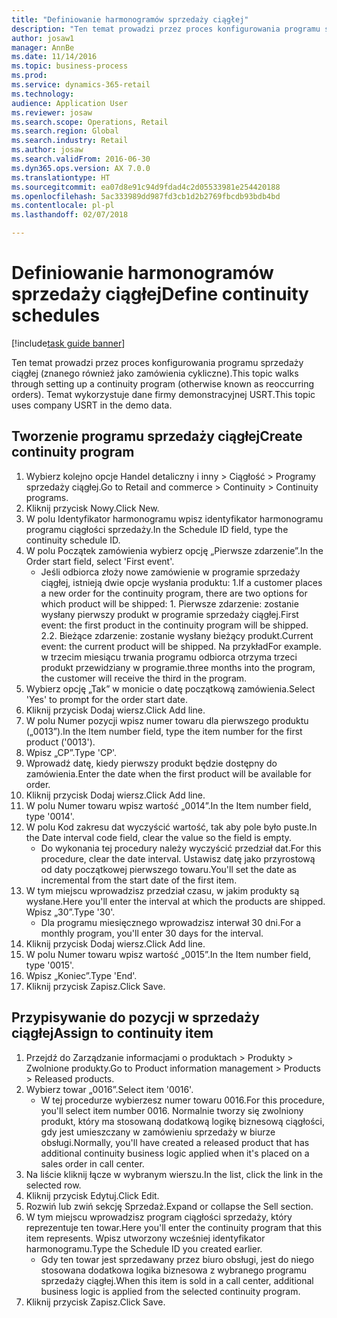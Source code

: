 ```yaml
--- 
title: "Definiowanie harmonogramów sprzedaży ciągłej"
description: "Ten temat prowadzi przez proces konfigurowania programu sprzedaży ciągłej (znanego również jako zamówienia cykliczne)."
author: josaw1
manager: AnnBe
ms.date: 11/14/2016
ms.topic: business-process
ms.prod: 
ms.service: dynamics-365-retail
ms.technology: 
audience: Application User
ms.reviewer: josaw
ms.search.scope: Operations, Retail
ms.search.region: Global
ms.search.industry: Retail
ms.author: josaw
ms.search.validFrom: 2016-06-30
ms.dyn365.ops.version: AX 7.0.0
ms.translationtype: HT
ms.sourcegitcommit: ea07d8e91c94d9fdad4c2d05533981e254420188
ms.openlocfilehash: 5ac333989dd987fd3cb1d2b2769fbcdb93bdb4bd
ms.contentlocale: pl-pl
ms.lasthandoff: 02/07/2018

---
```

# <a name="define-continuity-schedules"></a><span data-ttu-id="c1137-103">Definiowanie harmonogramów sprzedaży ciągłej</span><span class="sxs-lookup"><span data-stu-id="c1137-103">Define continuity schedules</span></span>

[!include[task guide banner](../includes/task-guide-banner.md)]

<span data-ttu-id="c1137-104">Ten temat prowadzi przez proces konfigurowania programu sprzedaży ciągłej (znanego również jako zamówienia cykliczne).</span><span class="sxs-lookup"><span data-stu-id="c1137-104">This topic walks through setting up a continuity program (otherwise known as reoccurring orders).</span></span> <span data-ttu-id="c1137-105">Temat wykorzystuje dane firmy demonstracyjnej USRT.</span><span class="sxs-lookup"><span data-stu-id="c1137-105">This topic uses company USRT in the demo data.</span></span>


## <a name="create-continuity-program"></a><span data-ttu-id="c1137-106">Tworzenie programu sprzedaży ciągłej</span><span class="sxs-lookup"><span data-stu-id="c1137-106">Create continuity program</span></span>
1. <span data-ttu-id="c1137-107">Wybierz kolejno opcje Handel detaliczny i inny > Ciągłość > Programy sprzedaży ciągłej.</span><span class="sxs-lookup"><span data-stu-id="c1137-107">Go to Retail and commerce > Continuity > Continuity programs.</span></span>
2. <span data-ttu-id="c1137-108">Kliknij przycisk Nowy.</span><span class="sxs-lookup"><span data-stu-id="c1137-108">Click New.</span></span>
3. <span data-ttu-id="c1137-109">W polu Identyfikator harmonogramu wpisz identyfikator harmonogramu programu ciągłości sprzedaży.</span><span class="sxs-lookup"><span data-stu-id="c1137-109">In the Schedule ID field, type the continuity schedule ID.</span></span>
4. <span data-ttu-id="c1137-110">W polu Początek zamówienia wybierz opcję „Pierwsze zdarzenie”.</span><span class="sxs-lookup"><span data-stu-id="c1137-110">In the Order start field, select 'First event'.</span></span>
    * <span data-ttu-id="c1137-111">Jeśli odbiorca złoży nowe zamówienie w programie sprzedaży ciągłej, istnieją dwie opcje wysłania produktu: 1.</span><span class="sxs-lookup"><span data-stu-id="c1137-111">If a customer places a new order for the continuity program, there are two options for which product will be shipped:  1.</span></span> <span data-ttu-id="c1137-112">Pierwsze zdarzenie: zostanie wysłany pierwszy produkt w programie sprzedaży ciągłej.</span><span class="sxs-lookup"><span data-stu-id="c1137-112">First event: the first product in the continuity program will be shipped.</span></span>  <span data-ttu-id="c1137-113">2.</span><span class="sxs-lookup"><span data-stu-id="c1137-113">2.</span></span> <span data-ttu-id="c1137-114">Bieżące zdarzenie: zostanie wysłany bieżący produkt.</span><span class="sxs-lookup"><span data-stu-id="c1137-114">Current event: the current product will be shipped.</span></span> <span data-ttu-id="c1137-115">Na przykład</span><span class="sxs-lookup"><span data-stu-id="c1137-115">For example.</span></span> <span data-ttu-id="c1137-116">w trzecim miesiącu trwania programu odbiorca otrzyma trzeci produkt przewidziany w programie.</span><span class="sxs-lookup"><span data-stu-id="c1137-116">three months into the program, the customer will receive the third in the program.</span></span>  
5. <span data-ttu-id="c1137-117">Wybierz opcję „Tak” w monicie o datę początkową zamówienia.</span><span class="sxs-lookup"><span data-stu-id="c1137-117">Select 'Yes' to prompt for the order start date.</span></span>
6. <span data-ttu-id="c1137-118">Kliknij przycisk Dodaj wiersz.</span><span class="sxs-lookup"><span data-stu-id="c1137-118">Click Add line.</span></span>
7. <span data-ttu-id="c1137-119">W polu Numer pozycji wpisz numer towaru dla pierwszego produktu („0013”).</span><span class="sxs-lookup"><span data-stu-id="c1137-119">In the Item number field, type the item number for the first product ('0013').</span></span>
8. <span data-ttu-id="c1137-120">Wpisz „CP”.</span><span class="sxs-lookup"><span data-stu-id="c1137-120">Type 'CP'.</span></span>
9. <span data-ttu-id="c1137-121">Wprowadź datę, kiedy pierwszy produkt będzie dostępny do zamówienia.</span><span class="sxs-lookup"><span data-stu-id="c1137-121">Enter the date when the first product will be available for order.</span></span>
10. <span data-ttu-id="c1137-122">Kliknij przycisk Dodaj wiersz.</span><span class="sxs-lookup"><span data-stu-id="c1137-122">Click Add line.</span></span>
11. <span data-ttu-id="c1137-123">W polu Numer towaru wpisz wartość „0014”.</span><span class="sxs-lookup"><span data-stu-id="c1137-123">In the Item number field, type '0014'.</span></span>
12. <span data-ttu-id="c1137-124">W polu Kod zakresu dat wyczyścić wartość, tak aby pole było puste.</span><span class="sxs-lookup"><span data-stu-id="c1137-124">In the Date interval code field, clear the value so the field is empty.</span></span>
    * <span data-ttu-id="c1137-125">Do wykonania tej procedury należy wyczyścić przedział dat.</span><span class="sxs-lookup"><span data-stu-id="c1137-125">For this procedure, clear the date interval.</span></span> <span data-ttu-id="c1137-126">Ustawisz datę jako przyrostową od daty początkowej pierwszego towaru.</span><span class="sxs-lookup"><span data-stu-id="c1137-126">You'll set the date as incremental from the start date of the first item.</span></span>  
13. <span data-ttu-id="c1137-127">W tym miejscu wprowadzisz przedział czasu, w jakim produkty są wysłane.</span><span class="sxs-lookup"><span data-stu-id="c1137-127">Here you'll enter the interval at which the products are shipped.</span></span> <span data-ttu-id="c1137-128">Wpisz „30”.</span><span class="sxs-lookup"><span data-stu-id="c1137-128">Type '30'.</span></span>
    * <span data-ttu-id="c1137-129">Dla programu miesięcznego wprowadzisz interwał 30 dni.</span><span class="sxs-lookup"><span data-stu-id="c1137-129">For a monthly program, you'll enter 30 days for the interval.</span></span>  
14. <span data-ttu-id="c1137-130">Kliknij przycisk Dodaj wiersz.</span><span class="sxs-lookup"><span data-stu-id="c1137-130">Click Add line.</span></span>
15. <span data-ttu-id="c1137-131">W polu Numer towaru wpisz wartość „0015”.</span><span class="sxs-lookup"><span data-stu-id="c1137-131">In the Item number field, type '0015'.</span></span>
16. <span data-ttu-id="c1137-132">Wpisz „Koniec”.</span><span class="sxs-lookup"><span data-stu-id="c1137-132">Type 'End'.</span></span>
17. <span data-ttu-id="c1137-133">Kliknij przycisk Zapisz.</span><span class="sxs-lookup"><span data-stu-id="c1137-133">Click Save.</span></span>

## <a name="assign-to-continuity-item"></a><span data-ttu-id="c1137-134">Przypisywanie do pozycji w sprzedaży ciągłej</span><span class="sxs-lookup"><span data-stu-id="c1137-134">Assign to continuity item</span></span>
1. <span data-ttu-id="c1137-135">Przejdź do Zarządzanie informacjami o produktach > Produkty > Zwolnione produkty.</span><span class="sxs-lookup"><span data-stu-id="c1137-135">Go to Product information management > Products > Released products.</span></span>
2. <span data-ttu-id="c1137-136">Wybierz towar „0016”.</span><span class="sxs-lookup"><span data-stu-id="c1137-136">Select item '0016'.</span></span>
    * <span data-ttu-id="c1137-137">W tej procedurze wybierzesz numer towaru 0016.</span><span class="sxs-lookup"><span data-stu-id="c1137-137">For this procedure, you'll select item number 0016.</span></span> <span data-ttu-id="c1137-138">Normalnie tworzy się zwolniony produkt, który ma stosowaną dodatkową logikę biznesową ciągłości, gdy jest umieszczany w zamówieniu sprzedaży w biurze obsługi.</span><span class="sxs-lookup"><span data-stu-id="c1137-138">Normally, you'll have created a released product that has additional continuity business logic applied when it's placed on a sales order in call center.</span></span>  
3. <span data-ttu-id="c1137-139">Na liście kliknij łącze w wybranym wierszu.</span><span class="sxs-lookup"><span data-stu-id="c1137-139">In the list, click the link in the selected row.</span></span>
4. <span data-ttu-id="c1137-140">Kliknij przycisk Edytuj.</span><span class="sxs-lookup"><span data-stu-id="c1137-140">Click Edit.</span></span>
5. <span data-ttu-id="c1137-141">Rozwiń lub zwiń sekcję Sprzedaż.</span><span class="sxs-lookup"><span data-stu-id="c1137-141">Expand or collapse the Sell section.</span></span>
6. <span data-ttu-id="c1137-142">W tym miejscu wprowadzisz program ciągłości sprzedaży, który reprezentuje ten towar.</span><span class="sxs-lookup"><span data-stu-id="c1137-142">Here you'll enter the continuity program that this item represents.</span></span> <span data-ttu-id="c1137-143">Wpisz utworzony wcześniej identyfikator harmonogramu.</span><span class="sxs-lookup"><span data-stu-id="c1137-143">Type the Schedule ID you created earlier.</span></span>
    * <span data-ttu-id="c1137-144">Gdy ten towar jest sprzedawany przez biuro obsługi, jest do niego stosowana dodatkowa logika biznesowa z wybranego programu sprzedaży ciągłej.</span><span class="sxs-lookup"><span data-stu-id="c1137-144">When this item is sold in a call center, additional business logic is applied from the selected continuity program.</span></span>  
7. <span data-ttu-id="c1137-145">Kliknij przycisk Zapisz.</span><span class="sxs-lookup"><span data-stu-id="c1137-145">Click Save.</span></span>


